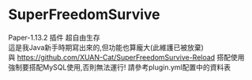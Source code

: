 # SuperFreedomSurvive
Paper-1.13.2 插件 超自由生存<br>
這是我Java新手時期寫出來的,但功能也算龐大(此維護已被放棄)<br>
與 <a>https://github.com/XUAN-Cat/SuperFreedomSurvive-Reload</a> 搭配使用<br>
強制要搭配MySQL使用,否則無法運行! 請參考plugin.yml配置中的資料表
